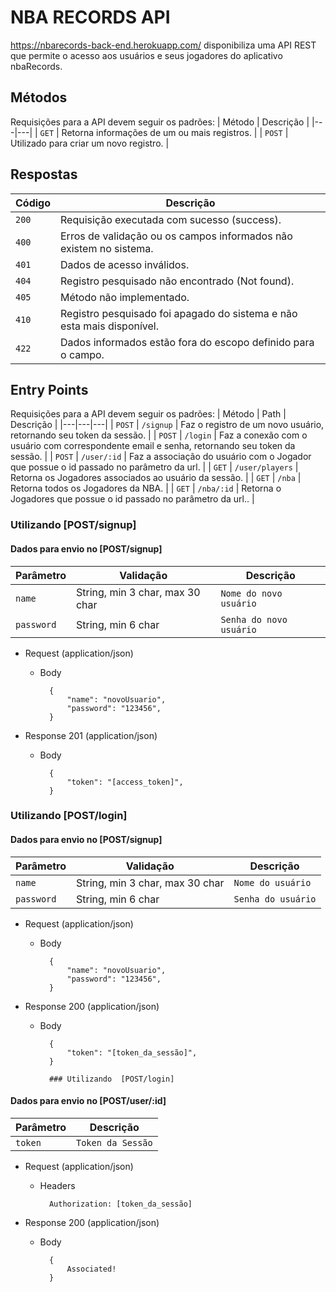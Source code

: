 # NBA RECORDS API
https://nbarecords-back-end.herokuapp.com/ disponibiliza uma API REST que permite o acesso aos usuários e seus jogadores do aplicativo nbaRecords.

## Métodos
Requisições para a API devem seguir os padrões:
| Método | Descrição |
|---|---|
| `GET` | Retorna informações de um ou mais registros. |
| `POST` | Utilizado para criar um novo registro. |

## Respostas

| Código | Descrição |
|---|---|
| `200` | Requisição executada com sucesso (success).|
| `400` | Erros de validação ou os campos informados não existem no sistema.|
| `401` | Dados de acesso inválidos.|
| `404` | Registro pesquisado não encontrado (Not found).|
| `405` | Método não implementado.|
| `410` | Registro pesquisado foi apagado do sistema e não esta mais disponível.|
| `422` | Dados informados estão fora do escopo definido para o campo.|

## Entry Points
Requisições para a API devem seguir os padrões:
| Método | Path | Descrição |
|---|---|---|
| `POST` | `/signup` | Faz o registro de um novo usuário, retornando seu token da sessão. |
| `POST` | `/login` | Faz a conexão com o usuário com correspondente email e senha, retornando seu token da sessão. |
| `POST` | `/user/:id` | Faz a associação do usuário com o Jogador que possue o id passado no parâmetro da url. |
| `GET` | `/user/players` | Retorna os Jogadores associados ao usuário da sessão. |
| `GET` | `/nba` | Retorna todos os Jogadores da NBA. |
| `GET` | `/nba/:id` | Retorna o Jogadores que possue o id passado no parâmetro da url.. |

### Utilizando  [POST/signup]

#### Dados para envio no [POST/signup]
| Parâmetro | Validação | Descrição |
|---|---|---|
| `name` | String, min 3 char, max 30 char | `Nome do novo usuário` |
| `password` | String, min 6 char | `Senha do novo usuário` |

+ Request (application/json)

    + Body

            {
                "name": "novoUsuario",
                "password": "123456",
            }
            
+ Response 201 (application/json)

    + Body

            {
                "token": "[access_token]",
            }

### Utilizando  [POST/login]

#### Dados para envio no [POST/signup]
| Parâmetro | Validação | Descrição |
|---|---|---|
| `name` | String, min 3 char, max 30 char | `Nome do usuário` |
| `password` | String, min 6 char | `Senha do usuário` |

+ Request (application/json)

    + Body

            {
                "name": "novoUsuario",
                "password": "123456",
            }
            
+ Response 200 (application/json)

    + Body

            {
                "token": "[token_da_sessão]",
            }
            
            ### Utilizando  [POST/login]

#### Dados para envio no [POST/user/:id]
| Parâmetro | Descrição |
|---|---|
| `token` | `Token da Sessão` |

+ Request (application/json)

    + Headers

            Authorization: [token_da_sessão]
            
+ Response 200 (application/json)

    + Body

            {
                Associated!
            }
